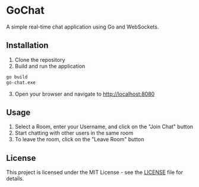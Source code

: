 # GoChat
A simple real-time chat application using Go and WebSockets.

## Installation
1. Clone the repository
2. Build and run the application
```bash
go build
go-chat.exe
```
3. Open your browser and navigate to [http://localhost:8080](http://localhost:8080)

## Usage
1. Select a Room, enter your Username, and click on the "Join Chat" button
2. Start chatting with other users in the same room
3. To leave the room, click on the "Leave Room" button

## License
This project is licensed under the MIT License - see the [LICENSE](LICENSE) file for details.